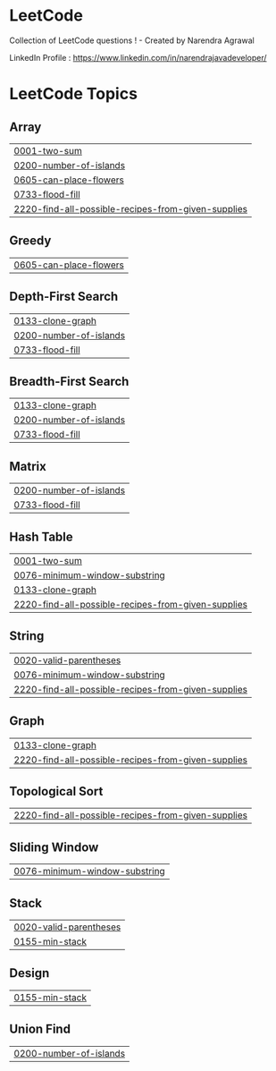 # LeetCode
Collection of LeetCode questions ! - Created by Narendra Agrawal

LinkedIn Profile : https://www.linkedin.com/in/narendrajavadeveloper/

<!---LeetCode Topics Start-->
# LeetCode Topics
## Array
|  |
| ------- |
| [0001-two-sum](https://github.com/narendrabtechcse/LeetCode/tree/master/0001-two-sum) |
| [0200-number-of-islands](https://github.com/narendrabtechcse/LeetCode/tree/master/0200-number-of-islands) |
| [0605-can-place-flowers](https://github.com/narendrabtechcse/LeetCode/tree/master/0605-can-place-flowers) |
| [0733-flood-fill](https://github.com/narendrabtechcse/LeetCode/tree/master/0733-flood-fill) |
| [2220-find-all-possible-recipes-from-given-supplies](https://github.com/narendrabtechcse/LeetCode/tree/master/2220-find-all-possible-recipes-from-given-supplies) |
## Greedy
|  |
| ------- |
| [0605-can-place-flowers](https://github.com/narendrabtechcse/LeetCode/tree/master/0605-can-place-flowers) |
## Depth-First Search
|  |
| ------- |
| [0133-clone-graph](https://github.com/narendrabtechcse/LeetCode/tree/master/0133-clone-graph) |
| [0200-number-of-islands](https://github.com/narendrabtechcse/LeetCode/tree/master/0200-number-of-islands) |
| [0733-flood-fill](https://github.com/narendrabtechcse/LeetCode/tree/master/0733-flood-fill) |
## Breadth-First Search
|  |
| ------- |
| [0133-clone-graph](https://github.com/narendrabtechcse/LeetCode/tree/master/0133-clone-graph) |
| [0200-number-of-islands](https://github.com/narendrabtechcse/LeetCode/tree/master/0200-number-of-islands) |
| [0733-flood-fill](https://github.com/narendrabtechcse/LeetCode/tree/master/0733-flood-fill) |
## Matrix
|  |
| ------- |
| [0200-number-of-islands](https://github.com/narendrabtechcse/LeetCode/tree/master/0200-number-of-islands) |
| [0733-flood-fill](https://github.com/narendrabtechcse/LeetCode/tree/master/0733-flood-fill) |
## Hash Table
|  |
| ------- |
| [0001-two-sum](https://github.com/narendrabtechcse/LeetCode/tree/master/0001-two-sum) |
| [0076-minimum-window-substring](https://github.com/narendrabtechcse/LeetCode/tree/master/0076-minimum-window-substring) |
| [0133-clone-graph](https://github.com/narendrabtechcse/LeetCode/tree/master/0133-clone-graph) |
| [2220-find-all-possible-recipes-from-given-supplies](https://github.com/narendrabtechcse/LeetCode/tree/master/2220-find-all-possible-recipes-from-given-supplies) |
## String
|  |
| ------- |
| [0020-valid-parentheses](https://github.com/narendrabtechcse/LeetCode/tree/master/0020-valid-parentheses) |
| [0076-minimum-window-substring](https://github.com/narendrabtechcse/LeetCode/tree/master/0076-minimum-window-substring) |
| [2220-find-all-possible-recipes-from-given-supplies](https://github.com/narendrabtechcse/LeetCode/tree/master/2220-find-all-possible-recipes-from-given-supplies) |
## Graph
|  |
| ------- |
| [0133-clone-graph](https://github.com/narendrabtechcse/LeetCode/tree/master/0133-clone-graph) |
| [2220-find-all-possible-recipes-from-given-supplies](https://github.com/narendrabtechcse/LeetCode/tree/master/2220-find-all-possible-recipes-from-given-supplies) |
## Topological Sort
|  |
| ------- |
| [2220-find-all-possible-recipes-from-given-supplies](https://github.com/narendrabtechcse/LeetCode/tree/master/2220-find-all-possible-recipes-from-given-supplies) |
## Sliding Window
|  |
| ------- |
| [0076-minimum-window-substring](https://github.com/narendrabtechcse/LeetCode/tree/master/0076-minimum-window-substring) |
## Stack
|  |
| ------- |
| [0020-valid-parentheses](https://github.com/narendrabtechcse/LeetCode/tree/master/0020-valid-parentheses) |
| [0155-min-stack](https://github.com/narendrabtechcse/LeetCode/tree/master/0155-min-stack) |
## Design
|  |
| ------- |
| [0155-min-stack](https://github.com/narendrabtechcse/LeetCode/tree/master/0155-min-stack) |
## Union Find
|  |
| ------- |
| [0200-number-of-islands](https://github.com/narendrabtechcse/LeetCode/tree/master/0200-number-of-islands) |
<!---LeetCode Topics End-->